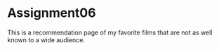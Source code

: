 # Assignment06
 This is a recommendation page of my favorite films that are not as well known to a wide audience.
